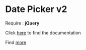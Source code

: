 # Date Picker v2

Require : **jQuery**

Click [here](https://dimas-ak.github.io/documentation/date-picker-v2/) to find the documentation

Find [more](https://dimas-ak.github.io)